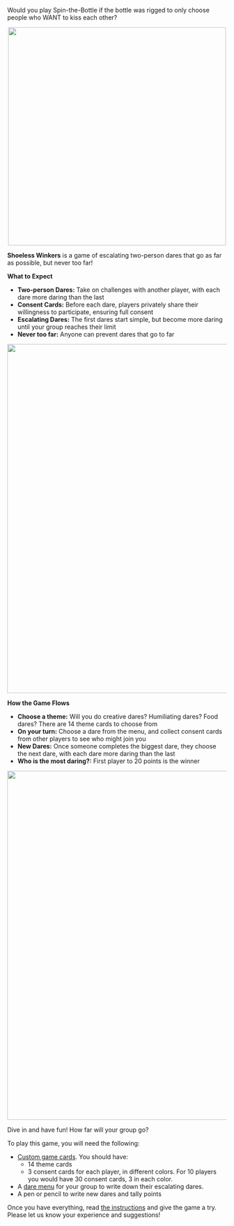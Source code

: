 Would you play Spin-the-Bottle if the bottle was rigged to only choose people who WANT to kiss each other?

<p align="center">
  <img src="https://github.com/DaringGames/ShoelessWinkers/blob/main/Logo%20White%20BG.png?raw=true" width=500>
</p>

**Shoeless Winkers** is a game of escalating two-person dares that go as far as possible, but never too far!

**What to Expect**

 * **Two-person Dares:** Take on challenges with another player, with each dare more daring than the last
 * **Consent Cards:** Before each dare, players privately share their willingness to participate, ensuring full consent
 * **Escalating Dares:** The first dares start simple, but become more daring until your group reaches their limit
 * **Never too far:** Anyone can prevent dares that go to far

<p align="center">
  <img src="https://github.com/DaringGames/ShoelessWinkers/blob/main/promo%20art/Consent%20Card%20Examples.png?raw=true" width=800>
</p>

**How the Game Flows**

 * **Choose a theme:** Will you do creative dares? Humiliating dares? Food dares? There are 14 theme cards to choose from
 * **On your turn:** Choose a dare from the menu, and collect consent cards from other players to see who might join you
 * **New Dares:** Once someone completes the biggest dare, they choose the next dare, with each dare more daring than the last
 * **Who is the most daring?:** First player to 20 points is the winner

<p align="center">
  <img src="https://github.com/DaringGames/ShoelessWinkers/blob/main/promo%20art/Theme%20Card%20Examples.png?raw=true" width=800>
</p>

Dive in and have fun! How far will your group go?


To play this game, you will need the following:
* [Custom game cards](https://github.com/DaringGames/ShoelessWinkers/tree/main/Cards). You should have:
  * 14 theme cards
  * 3 consent cards for each player, in different colors. For 10 players you would have 30 consent cards, 3 in each color.
* A [dare menu](https://github.com/DaringGames/ShoelessWinkers/blob/main/PDFs/Dare%20Menu.pdf) for your group to write down their escalating dares.
* A pen or pencil to write new dares and tally points

Once you have everything, read [the instructions](https://github.com/DaringGames/ShoelessWinkers/blob/main/PDFs/InstructionsBooklet.pdf) and give the game a try. Please let us know your experience and suggestions!
